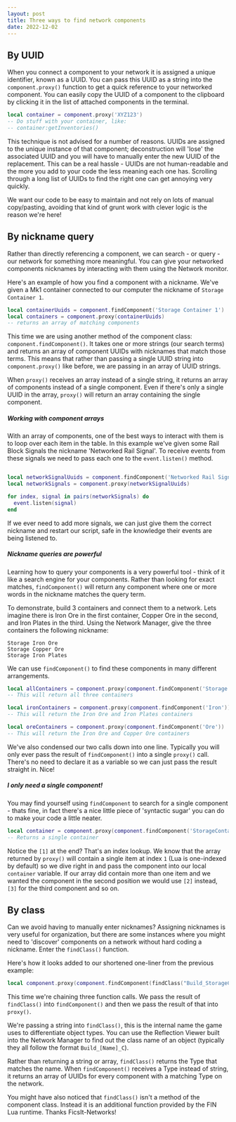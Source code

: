 ```yaml
---
layout: post
title: Three ways to find network components
date: 2022-12-02
---
```


## By UUID

When you connect a component to your network it is assigned a unique identifier, known as a UUID. You can pass this UUID as a string into the `component.proxy()` function to get a quick reference to your networked component. You can easily copy the UUID of a component to the clipboard by clicking it in the list of attached components in the terminal.

```lua
local container = component.proxy('XYZ123')
-- Do stuff with your container, like:
-- container:getInventories()
```

This technique is not advised for a number of reasons. UUIDs are assigned to the unique instance of that component; deconstruction will 'lose' the associated UUID and you will have to manually enter the new UUID of the replacement. This can be a real hassle - UUIDs are not human-readable and the more you add to your code the less meaning each one has. Scrolling through a long list of UUIDs to find the right one can get annoying very quickly. 

We want our code to be easy to maintain and not rely on lots of manual copy/pasting, avoiding that kind of grunt work with clever logic is the reason we're here! 

## By nickname query

Rather than directly referencing a component, we can search - or query - our network for something more meaningful. You can give your networked components nicknames by interacting with them using the Network monitor. 

Here's an example of how you find a component with a nickname. We've given a Mk1 container connected to our computer the nickname of `Storage Container 1`.

```lua
local containerUuids = component.findComponent('Storage Container 1')
local containers = component.proxy(containerUuids)
-- returns an array of matching components
```

This time we are using another method of the component class: `component.findComponent()`. It takes one or more strings (our search terms) and returns an array of component UUIDs with nicknames that match those terms. This means that rather than passing a single UUID string into `component.proxy()` like before, we are passing in an array of UUID strings. 

When `proxy()` receives an array instead of a single string, it returns an array of components instead of a single component. Even if there's only a single UUID in the array, `proxy()` will return an array containing the single component.

##### Working with component arrays

With an array of components, one of the best ways to interact with them is to loop over each item in the table. In this example we've given some Rail Block Signals the nickname 'Networked Rail Signal'. To receive events from these signals we need to pass each one to the `event.listen()` method.

```lua

local networkSignalUuids = component.findComponent('Networked Rail Signal')
local networkSignals = component.proxy(networkSignalUuids)

for index, signal in pairs(networkSignals) do
  event.listen(signal)
end
```

If we ever need to add more signals, we can just give them the correct nickname and restart our script, safe in the knowledge their events are being listened to.

##### Nickname queries are powerful

Learning how to query your components is a very powerful tool - think of it like a search engine for your components. Rather than looking for exact matches, `findComponent()` will return any component where one or more words in the nickname matches the query term. 

To demonstrate, build 3 containers and connect them to a network. Lets imagine there is Iron Ore in the first container, Copper Ore in the second, and Iron Plates in the third. Using the Network Manager, give the three containers the following nickname:

```
Storage Iron Ore
Storage Copper Ore
Storage Iron Plates
```

We can use `findComponent()` to find these components in many different arrangements. 

```lua
local allContainers = component.proxy(component.findComponent('Storage'))
-- This will return all three containers

local ironContainers = component.proxy(component.findComponent('Iron'))
-- This will return the Iron Ore and Iron Plates containers

local oreContainers = component.proxy(component.findComponent('Ore'))
-- This will return the Iron Ore and Copper Ore containers
```

We've also condensed our two calls down into one line. Typically you will only ever pass the result of `findComponent()` into a single `proxy()` call. There's no need to declare it as a variable so we can just pass the result straight in. Nice!


##### I only need a single component!

You may find yourself using `findComponent` to search for a single component - thats fine, in fact there's a nice little piece of 'syntactic sugar' you can do to make your code a little neater.

```lua
local container = component.proxy(component.findComponent('StorageContainer 1'))[1]
-- Returns a single container
```

Notice the `[1]` at the end? That's an index lookup. We know that the array returned by `proxy()` will contain a single item at index `1` (Lua is one-indexed by default) so we dive right in and pass the component into our local `container` variable. If our array did contain more than one item and we wanted the component in the second position we would use `[2]` instead, `[3]` for the third component and so on.


## By class

Can we avoid having to manually enter nicknames? Assigning nicknames is very useful for organization, but there are some instances where you might need to 'discover' components on a network without hard coding a nickname. Enter the `findClass()` function.

Here's how it looks added to our shortened one-liner from the previous example:

```lua
local component.proxy(component.findComponent(findClass("Build_StorageContainerMk1_C")))
```

This time we're chaining three function calls. We pass the result of `findClass()` into `findComponent()` and then we pass the result of that into `proxy()`.

We're passing a string into `findClass()`, this is the internal name the game uses to differentiate object types. You can use the Reflection Viewer built into the Network Manager to find out the class name of an object (typically they all follow the format `Build_[Name]_C`).

Rather than returning a string or array, `findClass()` returns the Type that matches the name. When `findComponent()` receives a Type instead of string, it returns an array of UUIDs for every component with a matching Type on the network. 
 
You might have also noticed that `findClass()` isn't a method of the component class. Instead it is an additional function provided by the FIN Lua runtime. Thanks FicsIt-Networks!




